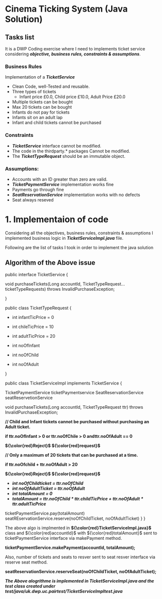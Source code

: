 # Cinema Ticking System (Java Solution)

## Tasks list

It is a DWP Coding exercise where I need to implements ticket service considering ***objective, business rules, constraints & assumptions***.

### Business Rules
 Implementation of a ***TicketService***
  - Clean Code, well-Tested and reusable.
   - Three types of tickets
     - Infant price £0.0, Child price £10.0, Adult Price £20.0
   - Multiple tickets can be bought
   - Max 20 tickets can be bought
   - Infants do not pay for tickets
   - Infants sit on an adult lap
   - Infant and child tickets cannot be purchased
### Constraints
  - ***TicketService*** interface cannot be modified.
  - The code in the thirdparty.* packages Cannot be modified.
  - The ***TicketTypeRequest*** should be an immutable object.

### Assumptions:

  - Accounts with an ID greater than zero are valid.
  - ***TicketPaymentService*** implementation works fine
  - Payments go through fine
  - ***SeatReservationService*** implementation works with no defects
  - Seat always reseved

# 1. Implementaion of code

Considering all the objectives, business rules, constraints & assumptions I implemented business logic in ***TicketServiceImpl.java*** file. 

Following are the list of tasks I took in order to implement the java solution 

## Algorithm of the Above issue

public interface TicketService {

void purchaseTickets(Long accountId, TicketTypeRequest... ticketTypeRequests) throws InvalidPurchaseException;

}

public class TicketTypeRequest {

- int infantTicPrice = 0
- int chileTicPrice = 10
- int adultTicPrice = 20

- int noOfInfant
- int noOfChild
- int noOfAdult

}

public class TicketServiceImpl implements TicketService {

TicketPaymentService ticketPaymentservice
SeatReservationService seatReservetionService


void purchaseTickets(Long accountId, TicketTypeRequest ttr) throws InvalidPurchaseException;

**// Child and Infant tickets cannot be purchased without purchasing an Adult ticket.**

**if ttr.noOfInfant > 0 or ttr.noOfChile > 0 andttr.noOfAdult == 0**

**${\color{red}Reject}$ ${\color{red}request}$**

**// Only a maximum of 20 tickets that can be purchased at a time.**

**if ttr.noOfchild + ttr.noOfAdult > 20**

**${\color{red}Reject}$ ${\color{red}request}$**


- ***int noOfChildticket = ttr.noOfChild***
- ***int noOfAdultTicket = ttr.noOfAdult***
- ***int totalAmount = 0***
-  ***totalAmount = ttr.noOfChild * ttr.childTicPrice + ttr.noOfAdult * ttr.adultTicPrice***

ticketPaymentService.pay(totalAmount)
seatREservationService.reserve(noOfChildTicket, noOfAdultTicket)
}
}

The above algo is implmented in **${\color{red}TicketServiceImpl.java}$** class and ${\color{red}accountId}$ with ${\color{red}totalAmount}$ sent to ticketPaymentService interface via makePayment method.  

**ticketPaymentService.makePayment(accountId, totalAmount);**

Also, number of tickets and seats to resver sent to seat resver interface via reserve seat method.

**seatReservationService.reserveSeat(noOfChildTicket, noOfAdultTicket);**

***The Above alogrithme is implemented in  TicketServiceImpl.java and the test class created under test/java/uk.dwp.uc.pairtest/TicketServiceImpltest.java***



